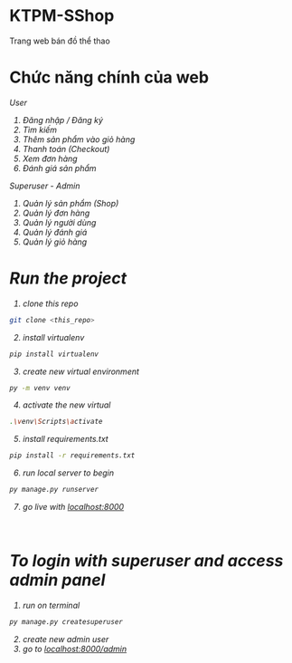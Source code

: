 # KTPM-SShop

Trang web bán đồ thể thao

# Chức năng chính của web
<I>User

1. Đăng nhập / Đăng ký
2. Tìm kiếm
3. Thêm sản phẩm vào giỏ hàng
4. Thanh toán (Checkout)
5. Xem đơn hàng
6. Đánh giá sản phẩm

<II>Superuser - Admin
1. Quản lý sản phẩm (Shop)
2. Quản lý đơn hàng
3. Quản lý người dùng
4. Quản lý đánh giá
5. Quản lý giỏ hàng

# Run the project

1. clone this repo

```bash
git clone <this_repo>
```

2. install virtualenv

```bash
pip install virtualenv
```

3. create new virtual environment

```bash
py -m venv venv
```

4. activate the new virtual

```bash
.\venv\Scripts\activate
```

5. install requirements.txt

```bash
pip install -r requirements.txt
```

6. run local server to begin

```bash
py manage.py runserver
```

7.  go live with [localhost:8000](http://localhost:8000/)

 <br>

# To login with superuser and access admin panel

1.  run on terminal

```bash
py manage.py createsuperuser
```

2.  create new admin user
3.  go to [localhost:8000/admin](http://localhost:8000/admin)
